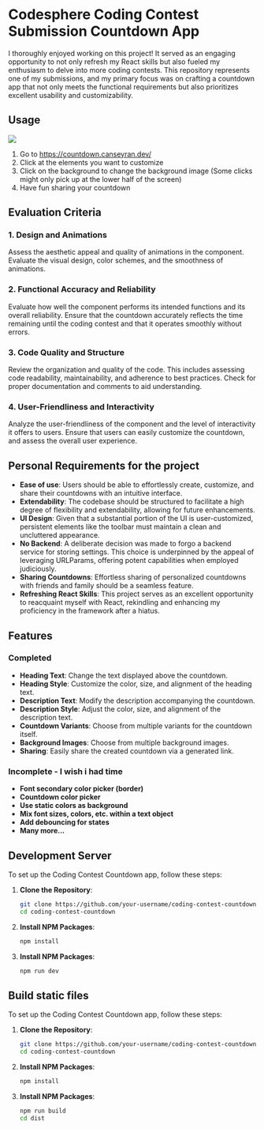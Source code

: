 # Codesphere Coding Contest Submission Countdown App

I thoroughly enjoyed working on this project! It served as an engaging opportunity to not only refresh my React skills but also fueled my enthusiasm to delve into more coding contests. This repository represents one of my submissions, and my primary focus was on crafting a countdown app that not only meets the functional requirements but also prioritizes excellent usability and customizability.

## Usage

![](https://github.com/canseyran/countdown-react-codesphere-contest/blob/master/docs/showcase.gif)

1. Go to https://countdown.canseyran.dev/
2. Click at the elements you want to customize
3. Click on the background to change the background image (Some clicks might only pick up at the lower half of the screen)
4. Have fun sharing your countdown

## Evaluation Criteria

### 1. Design and Animations

Assess the aesthetic appeal and quality of animations in the component. Evaluate the visual design, color schemes, and the smoothness of animations.

### 2. Functional Accuracy and Reliability

Evaluate how well the component performs its intended functions and its overall reliability. Ensure that the countdown accurately reflects the time remaining until the coding contest and that it operates smoothly without errors.

### 3. Code Quality and Structure

Review the organization and quality of the code. This includes assessing code readability, maintainability, and adherence to best practices. Check for proper documentation and comments to aid understanding.

### 4. User-Friendliness and Interactivity

Analyze the user-friendliness of the component and the level of interactivity it offers to users. Ensure that users can easily customize the countdown, and assess the overall user experience.

## Personal Requirements for the project

- **Ease of use**: Users should be able to effortlessly create, customize, and share their countdowns with an intuitive interface.
- **Extendability**: The codebase should be structured to facilitate a high degree of flexibility and extendability, allowing for future enhancements.
- **UI Design**: Given that a substantial portion of the UI is user-customized, persistent elements like the toolbar must maintain a clean and uncluttered appearance.
- **No Backend**: A deliberate decision was made to forgo a backend service for storing settings. This choice is underpinned by the appeal of leveraging URLParams, offering potent capabilities when employed judiciously.
- **Sharing Countdowns**: Effortless sharing of personalized countdowns with friends and family should be a seamless feature.
- **Refreshing React Skills**: This project serves as an excellent opportunity to reacquaint myself with React, rekindling and enhancing my proficiency in the framework after a hiatus.

## Features

### Completed

- **Heading Text**: Change the text displayed above the countdown.
- **Heading Style**: Customize the color, size, and alignment of the heading text.
- **Description Text**: Modify the description accompanying the countdown.
- **Description Style**: Adjust the color, size, and alignment of the description text.
- **Countdown Variants**: Choose from multiple variants for the countdown itself.
- **Background Images**: Choose from multiple background images.
- **Sharing**: Easily share the created countdown via a generated link.

### Incomplete - I wish i had time

- **Font secondary color picker (border)**
- **Countdown color picker**
- **Use static colors as background**
- **Mix font sizes, colors, etc. within a text object**
- **Add debouncing for states**
- **Many more...**

## Development Server

To set up the Coding Contest Countdown app, follow these steps:

1. **Clone the Repository**:

   ```bash
   git clone https://github.com/your-username/coding-contest-countdown.git
   cd coding-contest-countdown
   ```

2. **Install NPM Packages**:

   ```bash
   npm install
   ```

3. **Install NPM Packages**:
   ```bash
   npm run dev
   ```

## Build static files

To set up the Coding Contest Countdown app, follow these steps:

1. **Clone the Repository**:

   ```bash
   git clone https://github.com/your-username/coding-contest-countdown.git
   cd coding-contest-countdown
   ```

2. **Install NPM Packages**:

   ```bash
   npm install
   ```

3. **Install NPM Packages**:
   ```bash
   npm run build
   cd dist
   ```

